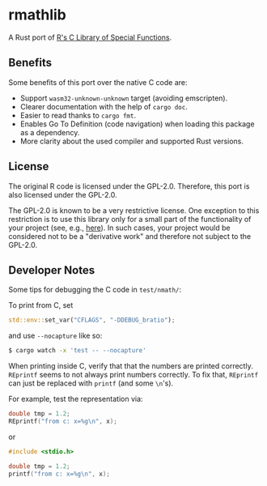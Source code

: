 # rmathlib

A Rust port of [R's C Library of Special Functions](https://cran.r-project.org/doc/manuals/r-release/R-admin.html#The-standalone-Rmath-library).

## Benefits

Some benefits of this port over the native C code are:

- Support `wasm32-unknown-unknown` target (avoiding emscripten).
- Clearer documentation with the help of `cargo doc`.
- Easier to read thanks to `cargo fmt`.
- Enables Go To Definition (code navigation) when loading this package as a dependency.
- More clarity about the used compiler and supported Rust versions.

## License

The original R code is licensed under the GPL-2.0.
Therefore, this port is also licensed under the GPL-2.0.

The GPL-2.0 is known to be a very restrictive license.
One exception to this restriction is to use this library only for a small part of the functionality of your project (see, e.g., [here](https://opensource.stackexchange.com/questions/1579)).
In such cases, your project would be considered not to be a "derivative work" and therefore not subject to the GPL-2.0.

## Developer Notes

Some tips for debugging the C code in `test/nmath/`:

To print from C, set

```rust
std::env::set_var("CFLAGS", "-DDEBUG_bratio");
```

and use `--nocapture` like so:

```sh
$ cargo watch -x 'test -- --nocapture'
```

When printing inside C, verify that that the numbers are printed correctly.
`REprintf` seems to not always print numbers correctly.
To fix that, `REprintf` can just be replaced with `printf` (and some `\n`'s).

For example, test the representation via:

```c
double tmp = 1.2;
REprintf("from c: x=%g\n", x);
```

or

```c
#include <stdio.h>

double tmp = 1.2;
printf("from c: x=%g\n", x);
```

